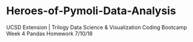 # Heroes-of-Pymoli-Data-Analysis
UCSD Extension | Trilogy Data Science &amp; Visualization Coding Bootcamp Week 4 Pandas Homework 7/10/18
